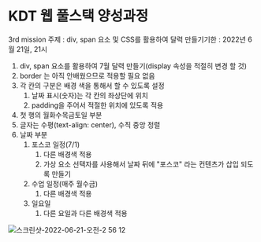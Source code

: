 # KDT 웹 풀스택 양성과정 
3rd mission
주제 : div, span 요소 및 CSS를 활용하여 달력 만들기기한 : 2022년 6월 21일, 21시

1. div, span 요소를 활용하여 7월 달력 만들기(display 속성을 적절히 변경 할 것)
2. border 는 아직 안배웠으므로 적용할 필요 없음
3. 각 칸의 구분은 배경 색을 통해서 할 수 있도록 설정
    1. 날짜 표시(숫자)는 각 칸의 좌상단에 위치
    2. padding을 주어서 적절한 위치에 있도록 적용
4. 첫 행의 월화수목금토일 부분
5. 글자는 수평(text-align: center), 수직 중앙 정렬
6. 날짜 부분
    1. 포스코 일정(7/1)
        1. 다른 배경색 적용
        2. 가상 요소 선택자를 사용해서 날짜 뒤에 "포스코" 라는 컨텐츠가 삽입 되도록 만들기
    2. 수업 일정(매주 월수금)
        1. 다른 배경색 적용
    3. 일요일
        1. 다른 요일과 다른 배경색 적용
        
![스크린샷-2022-06-21-오전-2 56 12](https://user-images.githubusercontent.com/92978598/174657067-752b3d44-3670-4f30-8fea-2116e2adf16d.jpg)
